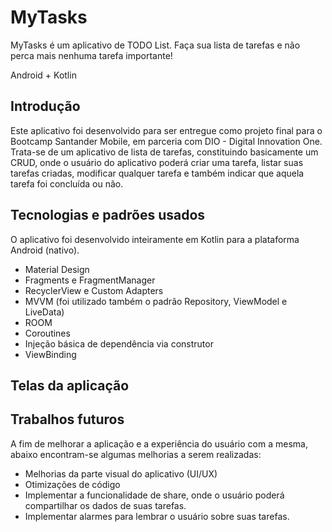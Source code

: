 # MyTasks

MyTasks é um aplicativo de TODO List. Faça sua lista de tarefas e não perca mais nenhuma tarefa importante!

Android + Kotlin

## Introdução 

Este aplicativo foi desenvolvido para ser entregue como projeto final para o Bootcamp Santander Mobile, em parceria com DIO - Digital Innovation One. 
Trata-se de um aplicativo de lista de tarefas, constituindo basicamente um CRUD, onde o usuário do aplicativo poderá criar uma tarefa, listar suas tarefas criadas, modificar qualquer tarefa e também indicar que aquela tarefa foi concluída ou não. 

## Tecnologias e padrões usados

O aplicativo foi desenvolvido inteiramente em Kotlin para a plataforma Android (nativo). 

- Material Design 
- Fragments e FragmentManager
- RecyclerView e Custom Adapters
- MVVM (foi utilizado também o padrão Repository, ViewModel e LiveData)
- ROOM
- Coroutines
- Injeção básica de dependência via construtor
- ViewBinding

## Telas da aplicação



## Trabalhos futuros
A fim de melhorar a aplicação e a experiência do usuário com a mesma, abaixo encontram-se algumas melhorias a serem realizadas: 

- Melhorias da parte visual do aplicativo (UI/UX)
- Otimizações de código
- Implementar a funcionalidade de share, onde o usuário poderá compartilhar os dados de suas tarefas. 
- Implementar alarmes para lembrar o usuário sobre suas tarefas. 












